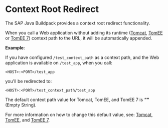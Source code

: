 <!-- loio582d4056ea7c44a7a315e37ca2a5a64b -->

# Context Root Redirect

The SAP Java Buildpack provides a context root redirect functionality.

When you call a Web application without adding its runtime \([Tomcat](application-containers-83d2416.md#loioddfc10180fe844049cc71f6989942dc2), [TomEE](application-containers-83d2416.md#loioa9590c2f5ebc4d1586d9f0f53a60cfdc) or [TomEE 7](application-containers-83d2416.md#loio79c039ab43b946a7b50c5d0326a3b40b)\) context path to the URL, it will be automatically appended.

**Example**:

If you have configured `/test_context_path` as a context path, and the Web application is available on `/test_app`, when you call:

```
<HOST>:<PORT>/test_app
```

you'll be redirected to:

```
<HOST>:<PORT>/test_context_path/test_app
```

The default context path value for Tomcat, TomEE, and TomEE 7 is ***""*** \(Empty String\).

For more information on how to change this default value, see: [Tomcat](application-containers-83d2416.md#loioddfc10180fe844049cc71f6989942dc2), [TomEE](application-containers-83d2416.md#loioa9590c2f5ebc4d1586d9f0f53a60cfdc), and [TomEE 7](application-containers-83d2416.md#loio79c039ab43b946a7b50c5d0326a3b40b).

